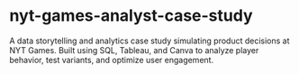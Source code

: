 # nyt-games-analyst-case-study
A data storytelling and analytics case study simulating product decisions at NYT Games. Built using SQL, Tableau, and Canva to analyze player behavior, test variants, and optimize user engagement.
